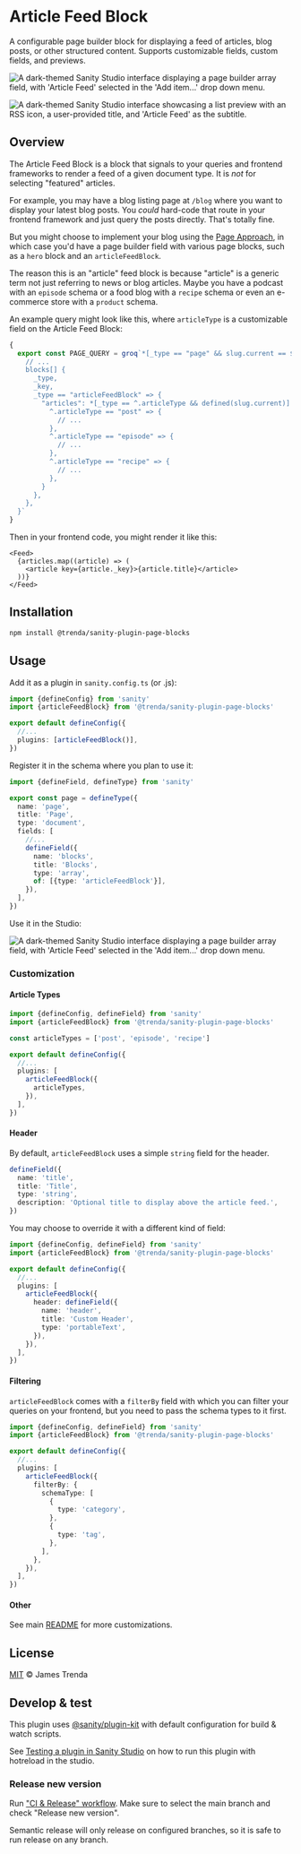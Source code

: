 # Article Feed Block

A configurable page builder block for displaying a feed of articles, blog posts, or other structured content. Supports customizable fields, custom fields, and previews.

![A dark-themed Sanity Studio interface displaying a page builder array field, with 'Article Feed' selected in the 'Add item...' drop down menu.](assets/sanity-plugin-page-blocks-article-feed-block-modal.png)

![A dark-themed Sanity Studio interface showcasing a list preview with an RSS icon, a user-provided title, and 'Article Feed' as the subtitle.](assets/sanity-plugin-page-blocks-article-feed-block-preview.png)

## Overview

The Article Feed Block is a block that signals to your queries and frontend frameworks to render a feed of a given document type. It is _not_ for selecting "featured" articles.

For example, you may have a blog listing page at `/blog` where you want to display your latest blog posts. You _could_ hard-code that route in your frontend framework and just query the posts directly. That's totally fine.

But you might choose to implement your blog using the [Page Approach](https://www.trenda.dev/blog/how-to-manage-your-homepage-in-sanity-studio#the-page-approach-732fe6d88f05), in which case you'd have a page builder field with various page blocks, such as a `hero` block and an `articleFeedBlock`.

The reason this is an "article" feed block is because "article" is a generic term not just referring to news or blog articles. Maybe you have a podcast with an `episode` schema or a food blog with a `recipe` schema or even an e-commerce store with a `product` schema.

An example query might look like this, where `articleType` is a customizable field on the Article Feed Block:

```ts
{
  export const PAGE_QUERY = groq`*[_type == "page" && slug.current == $slug][0] {
    // ...
    blocks[] {
      _type,
      _key,
      _type == "articleFeedBlock" => {
        "articles": *[_type == ^.articleType && defined(slug.current)] {
          ^.articleType == "post" => {
            // ...
          },
          ^.articleType == "episode" => {
            // ...
          },
          ^.articleType == "recipe" => {
            // ...
          },
        }
      },
    },
  }`
}
```

Then in your frontend code, you might render it like this:

```tsx
<Feed>
  {articles.map((article) => (
    <article key={article._key}>{article.title}</article>
  ))}
</Feed>
```

## Installation

```sh
npm install @trenda/sanity-plugin-page-blocks
```

## Usage

Add it as a plugin in `sanity.config.ts` (or .js):

```ts
import {defineConfig} from 'sanity'
import {articleFeedBlock} from '@trenda/sanity-plugin-page-blocks'

export default defineConfig({
  //...
  plugins: [articleFeedBlock()],
})
```

Register it in the schema where you plan to use it:

```ts
import {defineField, defineType} from 'sanity'

export const page = defineType({
  name: 'page',
  title: 'Page',
  type: 'document',
  fields: [
    //...
    defineField({
      name: 'blocks',
      title: 'Blocks',
      type: 'array',
      of: [{type: 'articleFeedBlock'}],
    }),
  ],
})
```

Use it in the Studio:

![A dark-themed Sanity Studio interface displaying a page builder array field, with 'Article Feed' selected in the 'Add item...' drop down menu.](assets/sanity-plugin-page-blocks-article-feed-block.png)

### Customization

#### Article Types

```ts
import {defineConfig, defineField} from 'sanity'
import {articleFeedBlock} from '@trenda/sanity-plugin-page-blocks'

const articleTypes = ['post', 'episode', 'recipe']

export default defineConfig({
  //...
  plugins: [
    articleFeedBlock({
      articleTypes,
    }),
  ],
})
```

#### Header

By default, `articleFeedBlock` uses a simple `string` field for the header.

```ts
defineField({
  name: 'title',
  title: 'Title',
  type: 'string',
  description: 'Optional title to display above the article feed.',
})
```

You may choose to override it with a different kind of field:

```ts
import {defineConfig, defineField} from 'sanity'
import {articleFeedBlock} from '@trenda/sanity-plugin-page-blocks'

export default defineConfig({
  //...
  plugins: [
    articleFeedBlock({
      header: defineField({
        name: 'header',
        title: 'Custom Header',
        type: 'portableText',
      }),
    }),
  ],
})
```

#### Filtering

`articleFeedBlock` comes with a `filterBy` field with which you can filter your queries on your frontend, but you need to pass the schema types to it first.

```ts
import {defineConfig, defineField} from 'sanity'
import {articleFeedBlock} from '@trenda/sanity-plugin-page-blocks'

export default defineConfig({
  //...
  plugins: [
    articleFeedBlock({
      filterBy: {
        schemaType: [
          {
            type: 'category',
          },
          {
            type: 'tag',
          },
        ],
      },
    }),
  ],
})
```

#### Other

See main [README](../../README.md) for more customizations.

## License

[MIT](../../LICENSE) © James Trenda

## Develop & test

This plugin uses [@sanity/plugin-kit](https://github.com/sanity-io/plugin-kit)
with default configuration for build & watch scripts.

See [Testing a plugin in Sanity Studio](https://github.com/sanity-io/plugin-kit#testing-a-plugin-in-sanity-studio)
on how to run this plugin with hotreload in the studio.

### Release new version

Run ["CI & Release" workflow](TODO/actions/workflows/main.yml).
Make sure to select the main branch and check "Release new version".

Semantic release will only release on configured branches, so it is safe to run release on any branch.
